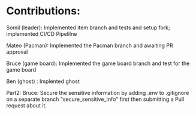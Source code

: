# Contributions:

Somil (leader): Implemented item branch and tests and setup fork; implemented CI/CD Pipelilne

Mateo (Pacman): Implemented the Pacman branch and awaiting PR approval

Bruce (game board): Implemented the game board branch and test for the game board

Ben (ghost) : Implented ghost


Part2:
Bruce: Secure the sensitive information by adding .env to .gitignore on a separate branch "secure_sensitive_info" first then submitting a Pull request about it.